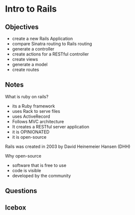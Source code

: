 # Intro to Rails

## Objectives

- create a new Rails Application
- compare Sinatra routing to Rails routing
- generate a controller
- create actions for a RESTful controller
- create views
- generate a model
- create routes


## Notes

What is ruby on rails?

- its a Ruby framework
- uses Rack to serve files
- uses ActiveRecord
- Follows MVC architecture
- It creates a RESTful server application
- it is OPINIONATED
- it is open-source

Rails was created in 2003 by David Heinemeier Hansen (DHH)

Why open-source

- software that is free to use
- code is visible
- developed by the community

## Questions


## Icebox

